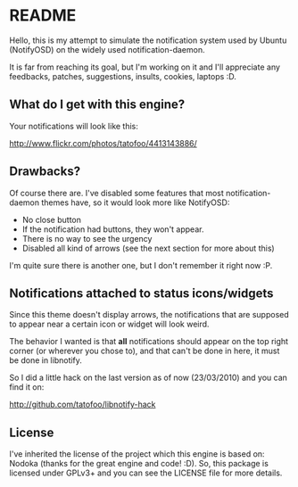 README
======

Hello, this is my attempt to simulate the notification system used by Ubuntu (NotifyOSD) on the widely used notification-daemon.

It is far from reaching its goal, but I'm working on it and I'll appreciate any feedbacks, patches, suggestions, insults, cookies, laptops :D.

What do I get with this engine?
-------------------------------

Your notifications will look like this:

http://www.flickr.com/photos/tatofoo/4413143886/

Drawbacks?
----------
Of course there are. I've disabled some features that most notification-daemon themes have, so it would look more like NotifyOSD:

* No close button
* If the notification had buttons, they won't appear.
* There is no way to see the urgency
* Disabled all kind of arrows (see the next section for more about this)

I'm quite sure there is another one, but I don't remember it right now :P.

Notifications attached to status icons/widgets
----------------------------------------------
Since this theme doesn't display arrows, the notifications that are supposed to appear near a certain icon or widget will look weird. 

The behavior I wanted is that **all** notifications should appear on the top right corner (or wherever you chose to), and that can't be done in here, it must be done in libnotify.

So I did a little hack on the last version as of now (23/03/2010) and you can find it on:

http://github.com/tatofoo/libnotify-hack

License
-------
I've inherited the license of the project which this engine is based on: Nodoka (thanks for the great engine and code! :D). So, this package is licensed under GPLv3+ and you can see the LICENSE file for more details.
